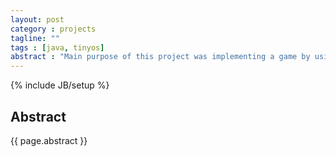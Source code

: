 ```yaml
---
layout: post
category : projects
tagline: ""
tags : [java, tinyos]
abstract : "Main purpose of this project was implementing a game by using wireless sensor network structure."
---
```

{% include JB/setup %}

## Abstract

{{ page.abstract }}





